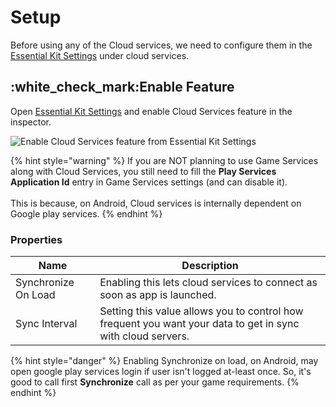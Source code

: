# Setup

Before using any of the Cloud services, we need to configure them in the [Essential Kit Settings](../../../plugin-overview/settings.md) under cloud services.

## :white\_check\_mark:Enable Feature

Open [Essential Kit Settings](../../../plugin-overview/settings.md) and enable Cloud Services feature in the inspector.

![Enable Cloud Services feature from Essential Kit Settings](../../../.gitbook/assets/EnableCloudServices.gif)

{% hint style="warning" %}
If you are NOT planning to use Game Services along with Cloud Services, you still need to fill the **Play Services Application Id** entry in Game Services settings (and can  disable it).\
\
This is because, on Android, Cloud services is internally dependent on Google play services.
{% endhint %}

###

### Properties

| Name                | Description                                                                                                 |
| ------------------- | ----------------------------------------------------------------------------------------------------------- |
| Synchronize On Load | Enabling this lets cloud services to connect as soon as app is launched.                                    |
| Sync Interval       | Setting this value allows you to control how frequent you want your data to get in sync with cloud servers. |

{% hint style="danger" %}
Enabling Synchronize on load, on Android, may open google play services login if user isn't logged at-least once. So, it's good to call first **Synchronize** call as per your game requirements.
{% endhint %}

